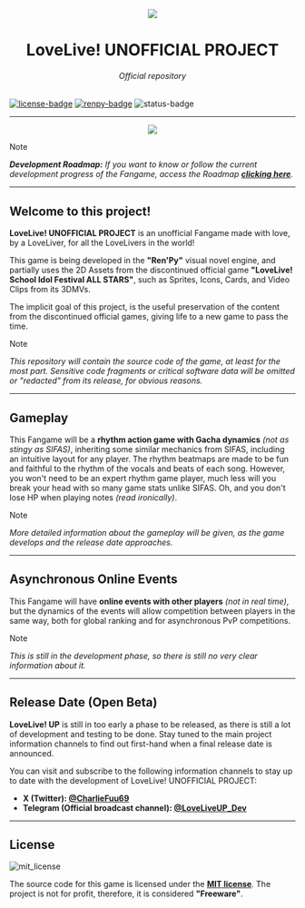 <!-- Links de utilidad pública --->
[license]: https://github.com/CharlieFuu69/lovelive-unofficial-project/blob/main/LICENSE
[renpy]: https://renpy.org/
[roadmap]: https://github.com/CharlieFuu69/lovelive-unofficial-project/blob/main/roadmap-es.md

<!-- Badges del README --->
[renpy-badge]: https://img.shields.io/badge/Engine-Ren'Py%20v8.1.3-red?style=for-the-badge&logo=python
[license-badge]: https://img.shields.io/badge/License-MIT-red.svg?style=for-the-badge&logo=creativecommons
[license-image]: https://www.gnu.org/graphics/gplv3-with-text-136x68.png
[status-badge]: https://img.shields.io/badge/Status-IN_PROGRESS-707070?style=for-the-badge

<p align="center">
  <img src="https://github.com/user-attachments/assets/c6070e6d-9ca0-4634-8e0b-574be692c810">
</p>

<h1 align = "center"> LoveLive! UNOFFICIAL PROJECT </h1>
<h6 align = "center"> Official repository </h6>

[![license-badge]][license] [![renpy-badge]][renpy] ![status-badge]

---

<p align="center">
  <a href="https://github.com/CharlieFuu69/lovelive-unofficial-project">
    <img src="https://github.com/user-attachments/assets/95e95b35-f498-4df1-b39d-91af1fd5cf58"/>
  </a>
</p>

>[!NOTE]
> _**Development Roadmap:** If you want to know or follow the current development progress of the Fangame, access the Roadmap **[clicking here][roadmap]**._

---

## Welcome to this project!

**LoveLive! UNOFFICIAL PROJECT** is an unofficial Fangame made with love, by a LoveLiver, for all the LoveLivers in the world!

This game is being developed in the **"Ren'Py"** visual novel engine, and partially uses the 2D Assets from the discontinued official game **"LoveLive! School Idol Festival ALL STARS"**, such as Sprites, Icons, Cards, and Video Clips from its 3DMVs.

The implicit goal of this project, is the useful preservation of the content from the discontinued official games, giving life to a new game to pass the time.

> [!NOTE]
> _This repository will contain the source code of the game, at least for the most part. Sensitive code fragments or critical software data will be omitted or "redacted" from its release, for obvious reasons._

---

## Gameplay

This Fangame will be a **rhythm action game with Gacha dynamics** _(not as stingy as SIFAS)_, inheriting some similar mechanics from SIFAS, including an intuitive layout for any player. The rhythm beatmaps are made to be fun and faithful to the rhythm of the vocals and beats of each song. However, you won't need to be an expert rhythm game player, much less will you break your head with so many game stats unlike SIFAS. Oh, and you don't lose HP when playing notes _(read ironically)_.

> [!NOTE]
> _More detailed information about the gameplay will be given, as the game develops and the release date approaches._

---

## Asynchronous Online Events

This Fangame will have **online events with other players** _(not in real time)_, but the dynamics of the events will allow competition between players in the same way, both for global ranking and for asynchronous PvP competitions.

> [!NOTE]
> _This is still in the development phase, so there is still no very clear information about it._

---

## Release Date (Open Beta)

**LoveLive! UP** is still in too early a phase to be released, as there is still a lot of development and testing to be done. Stay tuned to the main project information channels to find out first-hand when a final release date is announced.

You can visit and subscribe to the following information channels to stay up to date with the development of LoveLive! UNOFFICIAL PROJECT:

* **X (Twitter): [@CharlieFuu69](https://x.com/CharlieFuu69)**
* **Telegram (Official broadcast channel): [@LoveLiveUP_Dev](https://t.me/LoveLiveUP_Dev)**

---

## License

![mit_license](https://github.com/user-attachments/assets/1d738524-7ce6-47c2-b289-58b4fa42f03c)

The source code for this game is licensed under the **[MIT license][license]**. The project is not for profit, therefore, it is considered **"Freeware"**.
